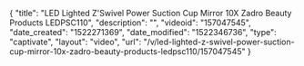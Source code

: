 {
    "title": "LED Lighted Z'Swivel Power Suction Cup Mirror 10X Zadro Beauty Products LEDPSC110",
    "description": "",
    "videoid": "157047545",
    "date_created": "1522271369",
    "date_modified": "1522346736",
    "type": "captivate",
    "layout": "video",
    "url": "\/v\/led-lighted-z-swivel-power-suction-cup-mirror-10x-zadro-beauty-products-ledpsc110\/157047545"
}